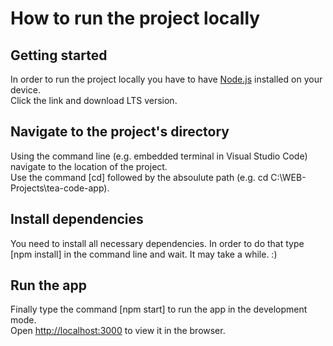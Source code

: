 # How to run the project locally
## Getting started
In order to run the project locally you have to have [Node.js](https://nodejs.org/en/) installed on your device.\
Click the link and download LTS version.

## Navigate to the project's directory
Using the command line (e.g. embedded terminal in Visual Studio Code) navigate to the location of the project.\
Use the command [cd] followed by the absoulute path (e.g. cd C:\WEB-Projects\tea-code-app).

## Install dependencies
You need to install all necessary dependencies. In order to do that type [npm install] in the command line and wait. It may take a while. :)

## Run the app
Finally type the command [npm start] to run the app in the development mode.\
Open [http://localhost:3000](http://localhost:3000) to view it in the browser.